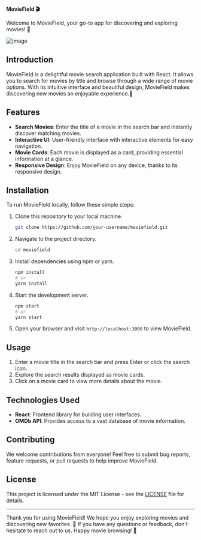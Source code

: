 **MovieField 🎬**

Welcome to MovieField, your go-to app for discovering and exploring movies! 🍿

![image](https://github.com/YawBoah/movie-app/assets/126890146/598f4630-cddc-4ea6-9c81-0a9f43d8aca9)

## Introduction

MovieField is a delightful movie search application built with React. It allows you to search for movies by title and browse through a wide range of movie options. With its intuitive interface and beautiful design, MovieField makes discovering new movies an enjoyable experience.🌟

## Features

- **Search Movies**: Enter the title of a movie in the search bar and instantly discover matching movies.
- **Interactive UI**: User-friendly interface with interactive elements for easy navigation.
- **Movie Cards**: Each movie is displayed as a card, providing essential information at a glance.
- **Responsive Design**: Enjoy MovieField on any device, thanks to its responsive design.

## Installation

To run MovieField locally, follow these simple steps:

1. Clone this repository to your local machine.
   ```bash
   git clone https://github.com/your-username/moviefield.git
   ```
2. Navigate to the project directory.
   ```bash
   cd moviefield
   ```
3. Install dependencies using npm or yarn.
   ```bash
   npm install
   # or
   yarn install
   ```
4. Start the development server.
   ```bash
   npm start
   # or
   yarn start
   ```
5. Open your browser and visit `http://localhost:3000` to view MovieField.

## Usage

1. Enter a movie title in the search bar and press Enter or click the search icon.
2. Explore the search results displayed as movie cards.
3. Click on a movie card to view more details about the movie.

## Technologies Used

- **React**: Frontend library for building user interfaces.
- **OMDb API**: Provides access to a vast database of movie information.

## Contributing

We welcome contributions from everyone! Feel free to submit bug reports, feature requests, or pull requests to help improve MovieField.

## License

This project is licensed under the MIT License - see the [LICENSE](LICENSE) file for details.

---

Thank you for using MovieField! We hope you enjoy exploring movies and discovering new favorites. 🎉 If you have any questions or feedback, don't hesitate to reach out to us. Happy movie browsing! 🚀
